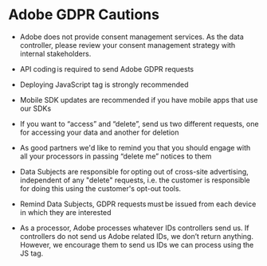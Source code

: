 # Adobe GDPR Cautions

* Adobe does not provide consent management services. As the data controller, please review your consent management strategy with internal stakeholders.

* API coding is required to send Adobe GDPR requests

* Deploying JavaScript tag is strongly recommended 

* Mobile SDK updates are recommended if you have mobile apps that use our SDKs 

* If you want to “access” and “delete”, send us two different requests, one for accessing your data and another for deletion

* As good partners we'd like to remind you that you should engage with all your processors in passing “delete me” notices to them 

* Data Subjects are responsible for opting out of cross-site advertising, independent of any "delete" requests, i.e. the customer is responsible for doing this using the customer's opt-out tools. 

* Remind Data Subjects, GDPR requests must be issued from each device in which they are interested

* As a processor, Adobe processes whatever IDs controllers send us. If controllers do not send us Adobe related IDs, we don’t return anything. However, we encourage them to send us IDs we can process using the JS tag.
